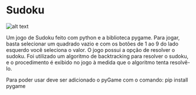 # Sudoku

![alt text](https://github.com/JcSoares29/Sudoku/edit/master/ImagemTela.PNG)

Um jogo de Sudoku feito com python e a biblioteca pygame. 
Para jogar, basta selecionar um quadrado vazio e com os botões de 1 ao 9 do lado esquerdo você seleciona o valor.
O jogo possui a opção de resolver o sudoku. Foi utilizado um algoritmo de backtracking para resolver o sudoku,
e o procedimento é exibido no jogo à medida que o algoritmo tenta resolvê-lo.

Para poder usar deve ser adicionado o pyGame com o comando: pip install pygame

